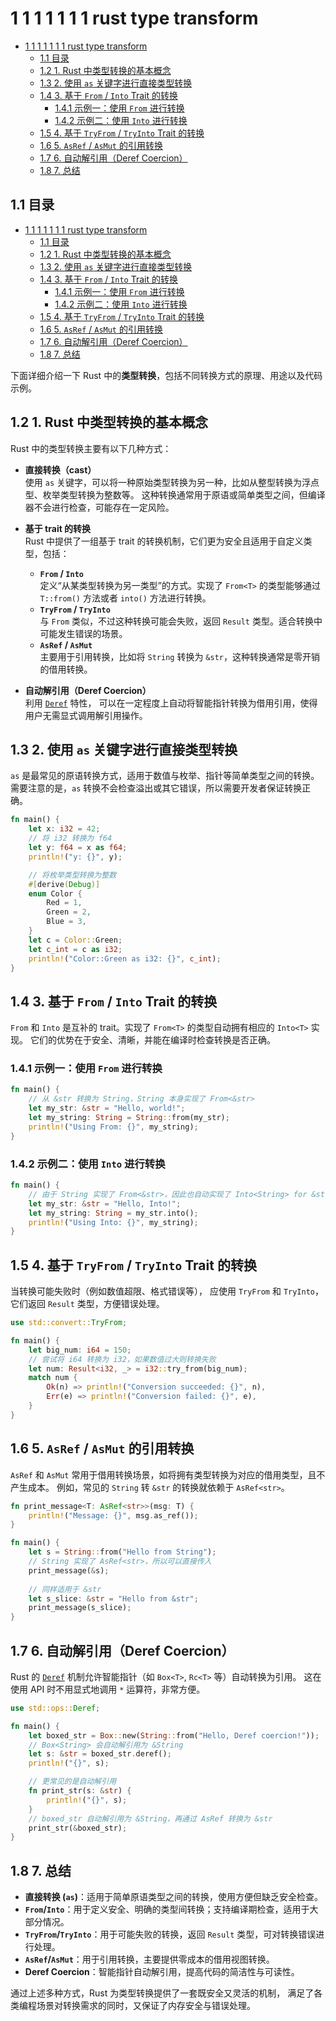# 1 1 1 1 1 1 1 rust type transform

<!-- TOC START -->
- [1 1 1 1 1 1 1 rust type transform](#1-1-1-1-1-1-1-rust-type-transform)
  - [1.1 目录](#11-目录)
  - [1.2 1. Rust 中类型转换的基本概念](#12-1-rust-中类型转换的基本概念)
  - [1.3 2. 使用 `as` 关键字进行直接类型转换](#13-2-使用-as-关键字进行直接类型转换)
  - [1.4 3. 基于 `From` / `Into` Trait 的转换](#14-3-基于-from--into-trait-的转换)
    - [1.4.1 示例一：使用 `From` 进行转换](#141-示例一使用-from-进行转换)
    - [1.4.2 示例二：使用 `Into` 进行转换](#142-示例二使用-into-进行转换)
  - [1.5 4. 基于 `TryFrom` / `TryInto` Trait 的转换](#15-4-基于-tryfrom--tryinto-trait-的转换)
  - [1.6 5. `AsRef` / `AsMut` 的引用转换](#16-5-asref--asmut-的引用转换)
  - [1.7 6. 自动解引用（Deref Coercion）](#17-6-自动解引用deref-coercion)
  - [1.8 7. 总结](#18-7-总结)
<!-- TOC END -->

## 1.1 目录

- [1 1 1 1 1 1 1 rust type transform](#1-1-1-1-1-1-1-rust-type-transform)
  - [1.1 目录](#11-目录)
  - [1.2 1. Rust 中类型转换的基本概念](#12-1-rust-中类型转换的基本概念)
  - [1.3 2. 使用 `as` 关键字进行直接类型转换](#13-2-使用-as-关键字进行直接类型转换)
  - [1.4 3. 基于 `From` / `Into` Trait 的转换](#14-3-基于-from--into-trait-的转换)
    - [1.4.1 示例一：使用 `From` 进行转换](#141-示例一使用-from-进行转换)
    - [1.4.2 示例二：使用 `Into` 进行转换](#142-示例二使用-into-进行转换)
  - [1.5 4. 基于 `TryFrom` / `TryInto` Trait 的转换](#15-4-基于-tryfrom--tryinto-trait-的转换)
  - [1.6 5. `AsRef` / `AsMut` 的引用转换](#16-5-asref--asmut-的引用转换)
  - [1.7 6. 自动解引用（Deref Coercion）](#17-6-自动解引用deref-coercion)
  - [1.8 7. 总结](#18-7-总结)
  
下面详细介绍一下 Rust 中的**类型转换**，包括不同转换方式的原理、用途以及代码示例。

## 1.2 1. Rust 中类型转换的基本概念

Rust 中的类型转换主要有以下几种方式：

- **直接转换（cast）**  
  使用 `as` 关键字，可以将一种原始类型转换为另一种，比如从整型转换为浮点型、枚举类型转换为整数等。
  这种转换通常用于原语或简单类型之间，但编译器不会进行检查，可能存在一定风险。

- **基于 trait 的转换**  
  Rust 中提供了一组基于 trait 的转换机制，它们更为安全且适用于自定义类型，包括：
  - **`From` / `Into`**  
    定义“从某类型转换为另一类型”的方式。实现了 `From<T>` 的类型能够通过 `T::from()` 方法或者 `into()` 方法进行转换。
  - **`TryFrom` / `TryInto`**  
    与 `From` 类似，不过这种转换可能会失败，返回 `Result` 类型。适合转换中可能发生错误的场景。
  - **`AsRef` / `AsMut`**  
    主要用于引用转换，比如将 `String` 转换为 `&str`，这种转换通常是零开销的借用转换。

- **自动解引用（Deref Coercion）**  
  利用 [`Deref`](https://doc.rust-lang.org/std/ops/trait.Deref.html) 特性，
  可以在一定程度上自动将智能指针转换为借用引用，使得用户无需显式调用解引用操作。

## 1.3 2. 使用 `as` 关键字进行直接类型转换

`as` 是最常见的原语转换方式，适用于数值与枚举、指针等简单类型之间的转换。
需要注意的是，`as` 转换不会检查溢出或其它错误，所以需要开发者保证转换正确。

```rust:src/as_cast.rs
fn main() {
    let x: i32 = 42;
    // 将 i32 转换为 f64
    let y: f64 = x as f64;
    println!("y: {}", y);

    // 将枚举类型转换为整数
    #[derive(Debug)]
    enum Color {
        Red = 1,
        Green = 2,
        Blue = 3,
    }
    let c = Color::Green;
    let c_int = c as i32;
    println!("Color::Green as i32: {}", c_int);
}
```

## 1.4 3. 基于 `From` / `Into` Trait 的转换

`From` 和 `Into` 是互补的 trait。实现了 `From<T>` 的类型自动拥有相应的 `Into<T>` 实现。
它们的优势在于安全、清晰，并能在编译时检查转换是否正确。

### 1.4.1 示例一：使用 `From` 进行转换

```rust:src/from_into.rs
fn main() {
    // 从 &str 转换为 String，String 本身实现了 From<&str>
    let my_str: &str = "Hello, world!";
    let my_string: String = String::from(my_str);
    println!("Using From: {}", my_string);
}
```

### 1.4.2 示例二：使用 `Into` 进行转换

```rust:src/from_into_into.rs
fn main() {
    // 由于 String 实现了 From<&str>，因此也自动实现了 Into<String> for &str
    let my_str: &str = "Hello, Into!";
    let my_string: String = my_str.into();
    println!("Using Into: {}", my_string);
}
```

## 1.5 4. 基于 `TryFrom` / `TryInto` Trait 的转换

当转换可能失败时（例如数值超限、格式错误等），
应使用 `TryFrom` 和 `TryInto`，它们返回 `Result` 类型，方便错误处理。

```rust:src/try_from.rs
use std::convert::TryFrom;

fn main() {
    let big_num: i64 = 150;
    // 尝试将 i64 转换为 i32，如果数值过大则转换失败
    let num: Result<i32, _> = i32::try_from(big_num);
    match num {
        Ok(n) => println!("Conversion succeeded: {}", n),
        Err(e) => println!("Conversion failed: {}", e),
    }
}
```

## 1.6 5. `AsRef` / `AsMut` 的引用转换

`AsRef` 和 `AsMut` 常用于借用转换场景，如将拥有类型转换为对应的借用类型，且不产生成本。
例如，常见的 `String` 转 `&str` 的转换就依赖于 `AsRef<str>`。

```rust:src/as_ref_as_mut.rs
fn print_message<T: AsRef<str>>(msg: T) {
    println!("Message: {}", msg.as_ref());
}

fn main() {
    let s = String::from("Hello from String");
    // String 实现了 AsRef<str>，所以可以直接传入
    print_message(&s);
    
    // 同样适用于 &str
    let s_slice: &str = "Hello from &str";
    print_message(s_slice);
}
```

## 1.7 6. 自动解引用（Deref Coercion）

Rust 的 [`Deref`](https://doc.rust-lang.org/std/ops/trait.Deref.html)
机制允许智能指针（如 `Box<T>`, `Rc<T>` 等）自动转换为引用。
这在使用 API 时不用显式地调用 `*` 运算符，非常方便。

```rust:src/deref_coercion.rs
use std::ops::Deref;

fn main() {
    let boxed_str = Box::new(String::from("Hello, Deref coercion!"));
    // Box<String> 会自动解引用为 &String
    let s: &str = boxed_str.deref();
    println!("{}", s);

    // 更常见的是自动解引用
    fn print_str(s: &str) {
        println!("{}", s);
    }
    // boxed_str 自动解引用为 &String，再通过 AsRef 转换为 &str
    print_str(&boxed_str);
}
```

## 1.8 7. 总结

- **直接转换 (`as`)**：适用于简单原语类型之间的转换，使用方便但缺乏安全检查。
- **`From`/`Into`**：用于定义安全、明确的类型间转换；支持编译期检查，适用于大部分情况。
- **`TryFrom`/`TryInto`**：用于可能失败的转换，返回 `Result` 类型，可对转换错误进行处理。
- **`AsRef`/`AsMut`**：用于引用转换，主要提供零成本的借用视图转换。
- **Deref Coercion**：智能指针自动解引用，提高代码的简洁性与可读性。

通过上述多种方式，Rust 为类型转换提供了一套既安全又灵活的机制，
满足了各类编程场景对转换需求的同时，又保证了内存安全与错误处理。
